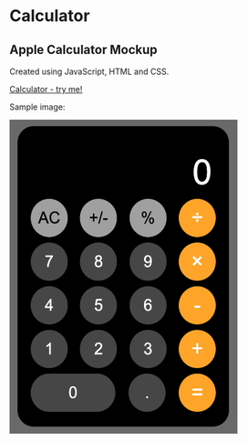 # Calculator
<h2>Apple Calculator Mockup</h2>

Created using JavaScript, HTML and CSS.

[Calculator - try me!](https://odednir.github.io/Calculator/)

Sample image:

<img src="Sample.png" alt="Calculator image" width="400px" height="550px">